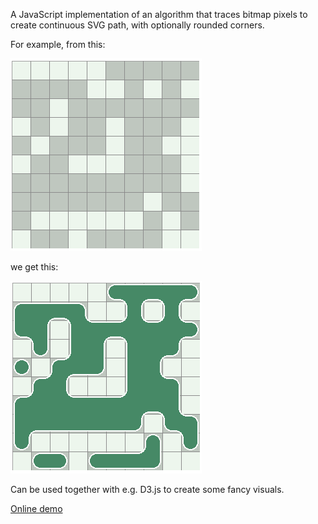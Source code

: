 
A JavaScript implementation of an algorithm that traces bitmap pixels to create continuous SVG path, with optionally rounded corners.

For example, from this:

![](doc/bitmap.png)

we get this:

![](doc/outline.png)

Can be used together with e.g. D3.js to create some fancy visuals.

[Online demo](http://www.ruslans.com/outline_demo/)